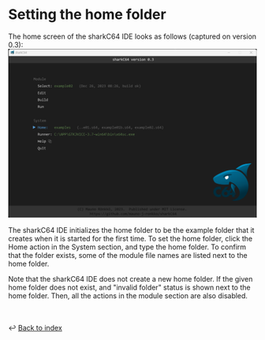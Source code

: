 # Setting the home folder

The home screen of the sharkC64 IDE looks as follows (captured on version 0.3):
![Selecting active module](../images/home.png)

The sharkC64 IDE initializes the home folder to be the example folder that it creates
when it is started for the first time. To set the home folder, 
click the Home action in the System section, and type the home folder.
To confirm that the folder exists, some of the module file names are listed 
next to the home folder.

Note that the sharkC64 IDE does not create a new home folder.
If the given home folder does not exist, and "invalid folder" status is shown
next to the home folder. Then, all the actions in the module section are also disabled.

<br /><br />
:leftwards_arrow_with_hook: [Back to index](../index.md)

